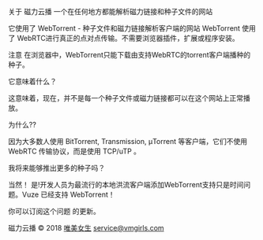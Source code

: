 关于
磁力云播 一个在任何地方都能解析磁力链接和种子文件的网站

它使用了 WebTorrent - 种子文件和磁力链接解析客户端的网站 WebTorrent 使用了 WebRTC进行真正的点对点传输。不需要浏览器插件，扩展或程序安装。

注意
在浏览器中，WebTorrent只能下载由支持WebRTC的torrent客户端播种的种子。

它意味着什么？

这意味着，现在，并不是每一个种子文件或磁力链接都可以在这个网站上正常播放。

为什么??

因为大多数人使用 BitTorrent, Transmission, μTorrent 等客户端，它们不使用 WebRTC 传输协议，而是使用 TCP/uTP 。

我将来能够推出更多的种子吗？

当然！ 是!开发人员为最流行的本地洪流客户端添加WebTorrent支持只是时间问题。Vuze 已经支持 WebTorrent！

你可以订阅这个问题 的更新。

磁力云播
© 2018 <a href="http://www.vmgirls.com" target="_blank">唯美女生</a>
service@vmgirls.com
